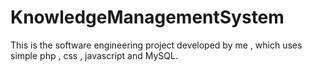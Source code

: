 # KnowledgeManagementSystem
This is the software engineering project developed by me , which uses simple php , css , javascript and MySQL.
